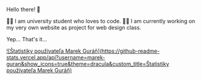 Hello there! 👋

👨‍🎓 I am university student who loves to code.
👩‍💻 I am currently working on my very own website as project for web design class.

Yep... That's it...

[![Štatistiky používateľa Marek Guráň](https://github-readme-stats.vercel.app/api?username=marek-guran&show_icons=true&theme=dracula&custom_title=Štatistiky používateľa Marek Guráň)](https://github.com/anuraghazra/github-readme-stats)
